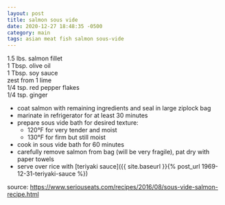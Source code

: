 ```yaml
---
layout: post
title: salmon sous vide
date: 2020-12-27 18:48:35 -0500
category: main
tags: asian meat fish salmon sous-vide
---
```


1.5 lbs. salmon fillet  
1 Tbsp. olive oil  
1 Tbsp. soy sauce  
zest from 1 lime  
1/4 tsp. red pepper flakes  
1/4 tsp. ginger  
* coat salmon with remaining ingredients and seal in large ziplock bag
* marinate in refrigerator for at least 30 minutes
* prepare sous vide bath for desired texture: 
  * 120°F for very tender and moist
  * 130°F for firm but still moist
* cook in sous vide bath for 60 minutes
* carefully remove salmon from bag (will be very fragile), pat dry with paper towels
* serve over rice with [teriyaki sauce]({{ site.baseurl }}{% post_url 1969-12-31-teriyaki-sauce %})

source: <https://www.seriouseats.com/recipes/2016/08/sous-vide-salmon-recipe.html>

